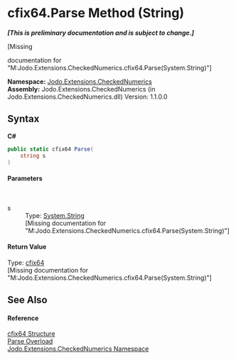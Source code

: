 # cfix64.Parse Method (String)
 _**\[This is preliminary documentation and is subject to change.\]**_

\[Missing <summary> documentation for "M:Jodo.Extensions.CheckedNumerics.cfix64.Parse(System.String)"\]

**Namespace:**&nbsp;<a href="N_Jodo_Extensions_CheckedNumerics">Jodo.Extensions.CheckedNumerics</a><br />**Assembly:**&nbsp;Jodo.Extensions.CheckedNumerics (in Jodo.Extensions.CheckedNumerics.dll) Version: 1.1.0.0

## Syntax

**C#**<br />
``` C#
public static cfix64 Parse(
	string s
)
```


#### Parameters
&nbsp;<dl><dt>s</dt><dd>Type: <a href="https://docs.microsoft.com/dotnet/api/system.string" target="_blank" rel="noopener noreferrer">System.String</a><br />\[Missing <param name="s"/> documentation for "M:Jodo.Extensions.CheckedNumerics.cfix64.Parse(System.String)"\]</dd></dl>

#### Return Value
Type: <a href="T_Jodo_Extensions_CheckedNumerics_cfix64">cfix64</a><br />\[Missing <returns> documentation for "M:Jodo.Extensions.CheckedNumerics.cfix64.Parse(System.String)"\]

## See Also


#### Reference
<a href="T_Jodo_Extensions_CheckedNumerics_cfix64">cfix64 Structure</a><br /><a href="Overload_Jodo_Extensions_CheckedNumerics_cfix64_Parse">Parse Overload</a><br /><a href="N_Jodo_Extensions_CheckedNumerics">Jodo.Extensions.CheckedNumerics Namespace</a><br />